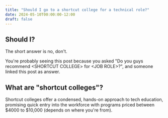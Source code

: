 ```yaml
---
title: "Should I go to a shortcut college for a technical role?"
date: 2024-05-10T00:00:00-12:00
draft: false
---
```


## Should I?
The short answer is no, don't.

You're probably seeing this post because you asked "Do you guys recommend \<SHORTCUT COLLEGE\> for \<JOB ROLE\>?", and someone linked this post as answer.

## What are "shortcut colleges"?
Shortcut colleges offer a condensed, hands-on approach to tech education, promising quick entry into the workforce with programs priced between $4000 to $10,000 (depends on where you're from).

